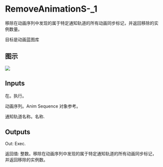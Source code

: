 # RemoveAnimationS-_1

移除在动画序列中发现的属于特定通知轨道的所有动画同步标记，并返回移除的实例数量。

目标是动画蓝图库

## 图示

![]($-20221218-17521357.png)

## Inputs

在。执行。

动画序列。Anim Sequence 对象参考。

通知轨道名称。名称.  

## Outputs

Out: Exec.

返回值: 整数。移除在动画序列中发现的属于特定通知轨道的所有动画同步标记，并返回移除的实例数。
